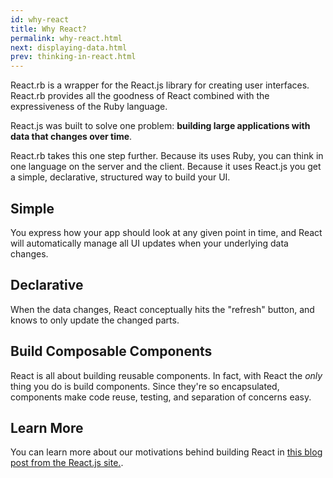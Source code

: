 ```yaml
---
id: why-react
title: Why React?
permalink: why-react.html
next: displaying-data.html
prev: thinking-in-react.html
---
```

React.rb is a wrapper for the React.js library for creating user interfaces.  React.rb provides all the goodness of React combined with the expressiveness of the Ruby language.   

React.js was built to solve one problem: **building large applications with data that changes over time**.

React.rb takes this one step further.  Because its uses Ruby, you can think in one language on the server and the client.  Because it uses React.js you get a simple, declarative, structured way to build your UI.

## Simple

You express how your app should look at any given point in time, and React will automatically manage all UI updates when your underlying data changes.

## Declarative

When the data changes, React conceptually hits the "refresh" button, and knows to only update the changed parts.

## Build Composable Components

React is all about building reusable components. In fact, with React the *only* thing you do is build components. Since they're so encapsulated, components make code reuse, testing, and separation of concerns easy.

## Learn More

You can learn more about our motivations behind building React in [this blog post from the React.js site.](http://facebook.github.io/react/blog/2013/06/05/why-react.html).

